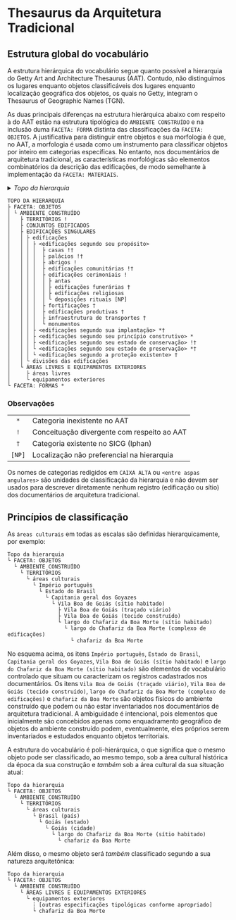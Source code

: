 # Thesaurus da Arquitetura Tradicional

## Estrutura global do vocabulário ##

A estrutura hierárquica do vocabulário segue quanto possível a hierarquia do Getty Art and Architecture Thesaurus (AAT). Contudo, não distinguimos os lugares enquanto objetos classificáveis dos lugares enquanto localização geográfica dos objetos, os quais no Getty, integram o Thesaurus of Geographic Names (TGN).

As duas principais diferenças na estrutura hierárquica abaixo com respeito à do AAT estão na estrutura tipológica do `AMBIENTE CONSTRUÍDO` e na inclusão duma `FACETA: FORMA` distinta das classificações da `FACETA: OBJETOS`. A justificativa para distinguir entre objetos e sua morfologia é que, no AAT, a morfologia é usada como um instrumento para classificar objetos por inteiro em categorias específicas. No entanto, nos documentários de arquitetura tradicional, as características morfológicas são elementos combinatórios da descrição das edificações, de modo semelhante à implementação da `FACETA: MATERIAIS`.

<details>
  <summary>
    <i>Topo da hierarquia</i>
  </summary>
  <ul>
    <li>
      <details>
        <summary>
          <i>Faceta: Conceitos abstratos</i>
        </summary>
      </details>
    </li>
    <li>
      <details>
        <summary>
          <i>Faceta: Atributos</i>
        </summary>
      </details>
    </li>
    <li>
      <details>
        <summary>
          <i>Faceta: Estilos e períodos</i>
        </summary>
      </details>
    </li>
    <li>
      <details>
        <summary>
          <i>Faceta: Agentes</i>
        </summary>
      </details>
    </li>
    <li>
      <details>
        <summary>
          <i>Faceta: Atividades</i>
        </summary>
      </details>
    </li>
    <li>
      <details>
        <summary>
          <i>Faceta: Materiais</i>
        </summary>
      </details>
    </li>
    <li>
      <details>
        <summary>
          <i>Faceta: Objetos</i>
        </summary>
        <ul>
          <li>
            <details>
              <summary>
                <i>Ambiente construído</i>
              </summary>
              <ul>
                <li>
                  <details>
                    <summary>
                      <i>Territórios</i> !
                    </summary>
                    <ul>
                      <li>
                        <details>
                          <summary>
                            áreas culturais * [existe no TGN]
                          </summary>
                          <ul>
                            <li>
                              <details>
                                <summary>
                                  sítios habitados
                                </summary>
                              </details>
                            </li>
                            <li>
                              <details>
                                <summary>
                                  paisagens
                                </summary>
                              </details>
                            </li>
                            <li>
                              <details>
                                <summary>
                                  sítios perdidos * [existe no TGN]
                                </summary>
                              </details>
                            </li>
                          </ul>
                        </details>
                      </li>
                      <li>
                        <details>
                          <summary>
                            &lt;lugares inexistentes, desconhecidos, imaginários ou fantásticos&gt; *
                          </summary>
                          <ul>
                            <li>lugares inexistentes</li>
                            <li>lugares desconhecidos</li>
                            <li>lugares imaginários</li>
                          </ul>
                        </details>
                      </li>
                    </ul>
                  </details>
                </li>
                <li>
                  <details>
                    <summary>
                      <i>Conjuntos edificados</i>
                    </summary>
                    <ul>
                      <li>
                        traçados viários
                      </li>
                      <li>
                        tecidos construídos
                      </li>
                      <li>
                        complexos de edificações
                      </li>
                    </ul>
                  </details>
                </li>
                <li>
                  <details>
                    <summary>
                      <i>Edificações singulares</i>
                    </summary>
                    <ul>
                      <li>
                        <details>
                          <summary>
                            edificações
                          </summary>
                          <ul>
                            <li>
                              <details>
                                <summary>
                                  &lt;edificações segundo sua forma&gt;
                                </summary>
                                <ul>
                                  <li>&lt;edificações segundo seu gabarito&gt; †</li>
                                  <li>&lt;edificações segundo sua tipologia espacial&gt;</li>
                                </ul>
                              </details>
                            </li>
                            <li>
                              <details>
                                <summary>
                                  &lt;edificações segundo seu propósito&gt;
                                </summary>
                                <ul>
                                  <li>casas !†</li>
                                  <li>palácios !†</li>
                                  <li>abrigos !†</li>
                                  <li>edificações comunitárias !†</li>
                                  <li>
                                    <details>
                                      <summary>
                                        edificações cerimoniais !
                                      </summary>
                                      <ul>
                                        <li>antas</li>
                                        <li>edificações funerárias †</li>
                                        <li>edificações religiosas</li>
                                        <li>deposições rituais [NP]</li>
                                      </ul>
                                    </details>
                                  </li>
                                  <li>
                                    fortificações !
                                  </li>
                                  <li>
                                    edificações produtivas !
                                  </li>
                                  <li>
                                    infraestrutura de transportes !
                                  </li>
                                  <li>
                                    monumentos
                                  </li>
                                </ul>
                              </details>
                            </li>
                            <li>
                              &lt;edificações segundo sua implantação&gt; *†
                            </li>
                            <li>
                              &lt;edificações segundo seu princípio construtivo&gt; *
                            </li>
                            <li>
                              &lt;edificações segundo seu estado de conservação&gt; !†
                            </li>
                            <li>
                              &lt;edificações segundo seu estado de preservação&gt; *†
                            </li>
                            <li>
                              &lt;edificações segundo a proteção existente&gt; *†
                            </li>
                          </ul>
                        </details>
                      </li>
                      <li>
                        <details>
                          <summary>
                            divisões das edificações
                          </summary>
                          <ul>
                            <li>&lt;sistemas construtivos&gt; *</li>
                            <li>pavimentos (divisões das edificações)</li>
                            <li>&lt;unidades espaciais&gt; *</li>
                          </ul>
                        </details>
                      </li>
                    </ul>
                  </details>
                </li>
                <li>
                  <details>
                    <summary>
                      <i>Áreas livres e equipamentos exteriores</i>
                    </summary>
                    <ul>
                      <li>
                        <details>
                          <summary>
                            áreas livres
                          </summary>
                          <ul>
                            <li>&lt;áreas livres segundo sua forma&gt;</li>
                            <li>&lt;áreas livres segundo seu propósito&gt;</li>
                            <li>&lt;áreas livres segundo sua implantação&gt;</li>
                          </ul>
                        </details>
                      </li>
                      <li>equipamentos exteriores</li>
                    </ul>
                  </details>
                </li>
              </ul>
            </details>
          </li>
        </ul>
      </details>
    </li>
    <li>
      <details>
        <summary>
          <i>Faceta: Forma</i> *
        </summary>
      </details>
    </li>
  </ul>
</details>

````
TOPO DA HIERARQUIA
├ FACETA: OBJETOS
│ └ AMBIENTE CONSTRUÍDO
│   ├ TERRITÓRIOS !
│   ├ CONJUNTOS EDIFICADOS
│   ├ EDIFICAÇÕES SINGULARES
│   │ ├ edificações
│   │ │ ├ <edificações segundo seu propósito>
│   │ │ │  ├ casas !†
│   │ │ │  ├ palácios !†
│   │ │ │  ├ abrigos !
│   │ │ │  ├ edificações comunitárias !†
│   │ │ │  ├ edificações cerimoniais !
│   │ │ │  │ ├ antas
│   │ │ │  │ ├ edificações funerárias †
│   │ │ │  │ ├ edificações religiosas
│   │ │ │  │ └ deposições rituais [NP]
│   │ │ │  ├ fortificações †
│   │ │ │  ├ edificações produtivas †
│   │ │ │  ├ infraestrutura de transportes †
│   │ │ │  └ monumentos
│   │ │ ├ <edificações segundo sua implantação> *†
│   │ │ ├ <edificações segundo seu princípio construtivo> *
│   │ │ ├ <edificações segundo seu estado de conservação> !†
│   │ │ └ <edificações segundo seu estado de preservação> *†
│   │ │ └ <edificações segundo a proteção existente> †
│   │ └ divisões das edificações
│   └ ÁREAS LIVRES E EQUIPAMENTOS EXTERIORES
│     ├ áreas livres
│     └ equipamentos exteriores
└ FACETA: FORMAS *
````

### Observações ###

|        |                                             |
|:------:|---------------------------------------------|
| `*`    | Categoria inexistente no AAT                |
| `!`    | Conceituação divergente com respeito ao AAT |
| `†`    | Categoria existente no SICG (Iphan)         |
| `[NP]` | Localização não preferencial na hierarquia  |

Os nomes de categorias redigidos em `CAIXA ALTA` ou `<entre aspas angulares>` são unidades de classificação da hierarquia e não devem ser usados para descrever diretamente nenhum registro (edificação ou sítio) dos documentários de arquitetura tradicional.

## Princípios de classificação ##

As `áreas culturais` em todas as escalas são definidas hierarquicamente, por exemplo:

````
Topo da hierarquia
└ FACETA: OBJETOS
  └ AMBIENTE CONSTRUÍDO
    └ TERRITÓRIOS
      └ áreas culturais
        └ Império português
          └ Estado do Brasil
            └ Capitania geral dos Goyazes
              └ Vila Boa de Goiás (sítio habitado)
                ├ Vila Boa de Goiás (traçado viário)
                ├ Vila Boa de Goiás (tecido construído)
                └ largo do Chafariz da Boa Morte (sítio habitado)
                  └ largo do Chafariz da Boa Morte (complexo de edificações)
                    └ chafariz da Boa Morte
````

No esquema acima, os itens `Império português`, `Estado do Brasil`, `Capitania geral dos Goyazes`, `Vila Boa de Goiás (sítio habitado)` e `largo do Chafariz da Boa Morte (sítio habitado)` são elementos de vocabulário controlado que situam ou caracterizam os registros cadastrados nos documentários. Os itens `Vila Boa de Goiás (traçado viário)`, `Vila Boa de Goiás (tecido construído)`, `largo do Chafariz da Boa Morte (complexo de edificações)` e `chafariz da Boa Morte` são objetos físicos do ambiente construído que podem ou não estar inventariados nos documentários de arquitetura tradicional. A ambiguidade é intencional, pois elementos que inicialmente são concebidos apenas como enquadramento geográfico de objetos do ambiente construído podem, eventualmente, eles próprios serem inventariados e estudados enquanto objetos territoriais.

A estrutura do vocabulário é poli-hierárquica, o que significa que o mesmo objeto pode ser classificado, ao mesmo tempo, sob a área cultural histórica da época da sua construção e *também* sob a área cultural da sua situação atual:

````
Topo da hierarquia
└ FACETA: OBJETOS
  └ AMBIENTE CONSTRUÍDO
    └ TERRITÓRIOS
      └ áreas culturais
        └ Brasil (país)
          └ Goiás (estado)
            └ Goiás (cidade)
              └ largo do Chafariz da Boa Morte (sítio habitado)
                └ chafariz da Boa Morte
````

Além disso, o mesmo objeto será *também* classificado segundo a sua natureza arquitetônica:

````
Topo da hierarquia
└ FACETA: OBJETOS
  └ AMBIENTE CONSTRUÍDO
    └ ÁREAS LIVRES E EQUIPAMENTOS EXTERIORES
      └ equipamentos exteriores
        ┊ [outras especificações tipológicas conforme apropriado]
        └ chafariz da Boa Morte
````
